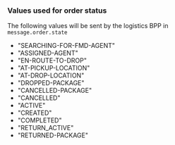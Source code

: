 ### Values used for order status

The following values will be sent by the logistics BPP in `message.order.state`

- "SEARCHING-FOR-FMD-AGENT"
- "ASSIGNED-AGENT"
- "EN-ROUTE-TO-DROP"
- "AT-PICKUP-LOCATION"
- "AT-DROP-LOCATION"
- "DROPPED-PACKAGE"
- "CANCELLED-PACKAGE"
- "CANCELLED"
- "ACTIVE"
- "CREATED"
- "COMPLETED"
- "RETURN_ACTIVE"
- "RETURNED-PACKAGE"